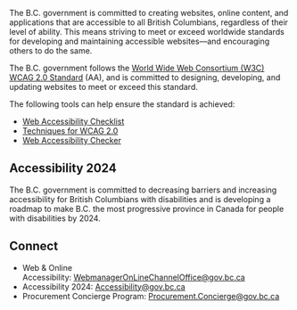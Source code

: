 The B.C. government is committed to creating websites, online content, and applications that are accessible to all British Columbians, regardless of their level of ability. This means striving to meet or exceed worldwide standards for developing and maintaining accessible websites—and encouraging others to do the same.

The B.C. government follows the [World Wide Web Consortium (W3C) WCAG 2.0 Standard](http://www.w3.org/TR/WCAG20/) (AA), and is committed to designing, developing, and updating websites to meet or exceed this standard.

The following tools can help ensure the standard is achieved:

- [Web Accessibility Checklist](http://www.w3.org/WAI/GL/2005/06/checklist-proto.html)
- [Techniques for WCAG 2.0](http://www.w3.org/TR/WCAG20-TECHS/)
- [Web Accessibility Checker](http://achecker.ca/checker/index.php)

## Accessibility 2024

The B.C. government is committed to decreasing barriers and increasing accessibility for British Columbians with disabilities and is developing a roadmap to make B.C. the most progressive province in Canada for people with disabilities by 2024.

## Connect

- Web & Online Accessibility: [WebmanagerOnLineChannelOffice@gov.bc.ca](mailto:WebmanagerOnLineChannelOffice@gov.bc.ca)
- Accessibility 2024: [Accessibility@gov.bc.ca](mailto:Accessibility@gov.bc.ca)
- Procurement Concierge Program: [Procurement.Concierge@gov.bc.ca](mailto:Procurement.Concierge@gov.bc.ca) 
